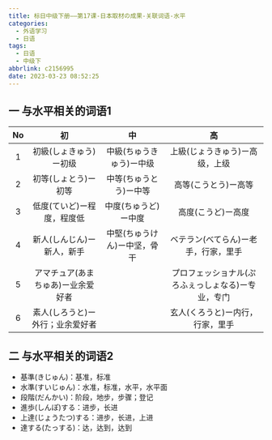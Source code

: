 ```yaml
---
title: 标日中级下册——第17课-日本取材の成果-关联词语-水平
categories:
  - 外语学习
  - 日语
tags:
  - 日语
  - 中级下
abbrlink: c2156995
date: 2023-03-23 08:52:25
---
```

## 一 与水平相关的词语1

|  No  |                 初                 |              中              |                         高                         |
| :--: | :--------------------------------: | :--------------------------: | :------------------------------------------------: |
|  1   |       初級(しょきゅう)ー初级       |   中級(ちゅうきゅう)ー中级   |           上級(じょうきゅう)ー高级，上级           |
|  2   |        初等(しょとう)ー初等        |    中等(ちゅうとう)ー中等    |                高等(こうとう)ー高等                |
|  3   |     低度(ていど)ー程度，程度低     |     中度(ちゅうど)ー中度     |                 高度(こうど)ー高度                 |
|  4   |     新人(しんじん)ー新人，新手     | 中堅(ちゅうけん)ー中坚，骨干 |        ベテラン(べてらん)ー老手，行家，里手        |
|  5   | アマチュア(あまちゅあ)ー业余爱好者 |                              | プロフェッショナル(ぷろふぇっしょなる)ー专业，专门 |
|  6   |  素人(しろうと)ー外行；业余爱好者  |                              |          玄人(くろうと)ー内行，行家，里手          |

<!--more-->

## 二 与水平相关的词语2

* 基準(きじゅん)：基准，标准
* 水準(すいじゅん)：水准，标准，水平，水平面
* 段階(だんかい)：阶段，地步，步骤；登记
* 進歩(しんぽ)する：进步，长进
* 上達(じょうたつ)する：进步，长进，上进
* 達する(たっする)：达，达到，达到

